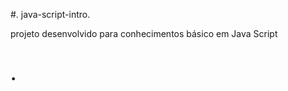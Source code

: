  #. java-script-intro.     





   projeto desenvolvido para conhecimentos básico em Java Script


<h1>    </  h1>.
 